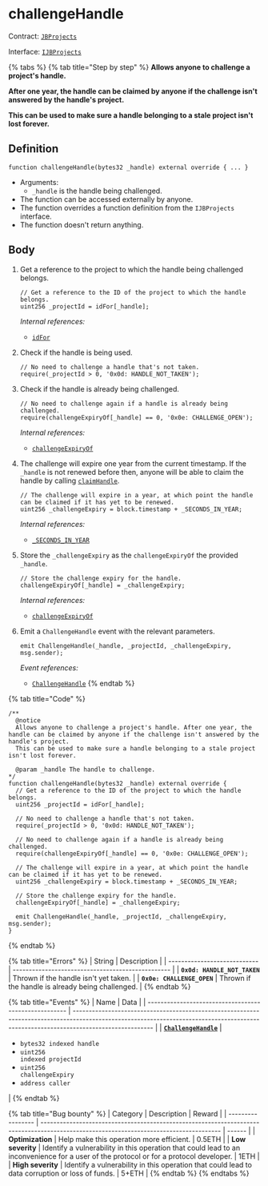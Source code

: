 # challengeHandle

Contract: [`JBProjects`](../)

Interface: [`IJBProjects`](../../../interfaces/ijbprojects.md)

{% tabs %}
{% tab title="Step by step" %}
**Allows anyone to challenge a project's handle.**

**After one year, the handle can be claimed by anyone if the challenge isn't answered by the handle's project.**

**This can be used to make sure a handle belonging to a stale project isn't lost forever.**

## Definition

```solidity
function challengeHandle(bytes32 _handle) external override { ... }
```

* Arguments:
  * `_handle` is the handle being challenged.
* The function can be accessed externally by anyone.
* The function overrides a function definition from the `IJBProjects` interface.
* The function doesn't return anything.

## Body

1.  Get a reference to the project to which the handle being challenged belongs.

    ```solidity
    // Get a reference to the ID of the project to which the handle belongs.
    uint256 _projectId = idFor[_handle];
    ```

    _Internal references:_

    * [`idFor`](../properties/idfor.md)
2.  Check if the handle is being used.

    ```solidity
    // No need to challenge a handle that's not taken.
    require(_projectId > 0, '0x0d: HANDLE_NOT_TAKEN');
    ```
3.  Check if the handle is already being challenged.

    ```solidity
    // No need to challenge again if a handle is already being challenged.
    require(challengeExpiryOf[_handle] == 0, '0x0e: CHALLENGE_OPEN');
    ```

    _Internal references:_

    * [`challengeExpiryOf`](../properties/challengeexpiryof.md)
4.  The challenge will expire one year from the current timestamp. If the `_handle` is not renewed before then, anyone will be able to claim the handle by calling [`claimHandle`](claimhandle.md).

    ```solidity
    // The challenge will expire in a year, at which point the handle can be claimed if it has yet to be renewed.
    uint256 _challengeExpiry = block.timestamp + _SECONDS_IN_YEAR;
    ```

    _Internal references:_

    * [`_SECONDS_IN_YEAR`](../properties/\_seconds\_in\_year.md)
5.  Store the `_challengeExpiry` as the `challengeExpiryOf` the provided `_handle`.

    ```solidity
    // Store the challenge expiry for the handle.
    challengeExpiryOf[_handle] = _challengeExpiry;
    ```

    _Internal references:_

    * [`challengeExpiryOf`](../properties/challengeexpiryof.md)
6.  Emit a `ChallengeHandle` event with the relevant parameters.

    ```solidity
    emit ChallengeHandle(_handle, _projectId, _challengeExpiry, msg.sender);
    ```

    _Event references:_

    * [`ChallengeHandle`](../events/challengehandle.md)
{% endtab %}

{% tab title="Code" %}
```solidity
/** 
  @notice
  Allows anyone to challenge a project's handle. After one year, the handle can be claimed by anyone if the challenge isn't answered by the handle's project.
  This can be used to make sure a handle belonging to a stale project isn't lost forever.

  @param _handle The handle to challenge.
*/
function challengeHandle(bytes32 _handle) external override {
  // Get a reference to the ID of the project to which the handle belongs.
  uint256 _projectId = idFor[_handle];

  // No need to challenge a handle that's not taken.
  require(_projectId > 0, '0x0d: HANDLE_NOT_TAKEN');

  // No need to challenge again if a handle is already being challenged.
  require(challengeExpiryOf[_handle] == 0, '0x0e: CHALLENGE_OPEN');

  // The challenge will expire in a year, at which point the handle can be claimed if it has yet to be renewed.
  uint256 _challengeExpiry = block.timestamp + _SECONDS_IN_YEAR;

  // Store the challenge expiry for the handle.
  challengeExpiryOf[_handle] = _challengeExpiry;

  emit ChallengeHandle(_handle, _projectId, _challengeExpiry, msg.sender);
}
```
{% endtab %}

{% tab title="Errors" %}
| String                       | Description                                       |
| ---------------------------- | ------------------------------------------------- |
| **`0x0d: HANDLE_NOT_TAKEN`** | Thrown if the handle isn't yet taken.             |
| **`0x0e: CHALLENGE_OPEN`**   | Thrown if the handle is already being challenged. |
{% endtab %}

{% tab title="Events" %}
| Name                                                  | Data                                                                                                                                                                                  |
| ----------------------------------------------------- | ------------------------------------------------------------------------------------------------------------------------------------------------------------------------------------- |
| [**`ChallengeHandle`**](../events/challengehandle.md) | <ul><li><code>bytes32 indexed handle</code></li><li><code>uint256 indexed projectId</code></li><li><code>uint256 challengeExpiry</code></li><li><code>address caller</code></li></ul> |
{% endtab %}

{% tab title="Bug bounty" %}
| Category          | Description                                                                                                                            | Reward |
| ----------------- | -------------------------------------------------------------------------------------------------------------------------------------- | ------ |
| **Optimization**  | Help make this operation more efficient.                                                                                               | 0.5ETH |
| **Low severity**  | Identify a vulnerability in this operation that could lead to an inconvenience for a user of the protocol or for a protocol developer. | 1ETH   |
| **High severity** | Identify a vulnerability in this operation that could lead to data corruption or loss of funds.                                        | 5+ETH  |
{% endtab %}
{% endtabs %}
